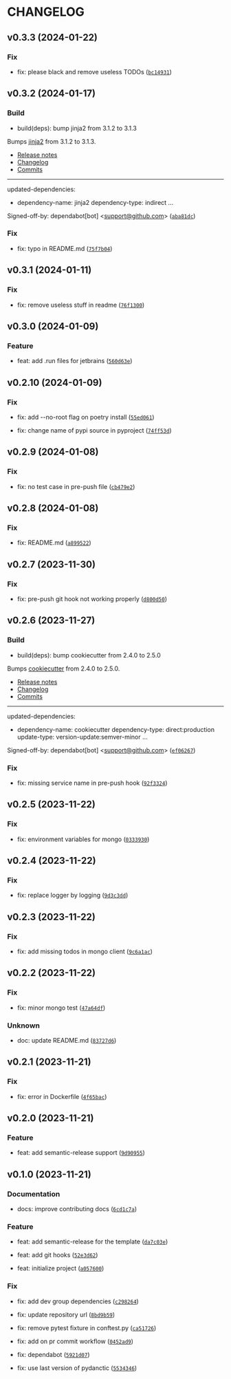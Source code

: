 # CHANGELOG



## v0.3.3 (2024-01-22)

### Fix

* fix: please black and remove useless TODOs ([`bc14931`](https://github.com/maxime-houe/personal_python_project_generator/commit/bc14931b5aafbe91cc82d2322158c6645b5b4f28))


## v0.3.2 (2024-01-17)

### Build

* build(deps): bump jinja2 from 3.1.2 to 3.1.3

Bumps [jinja2](https://github.com/pallets/jinja) from 3.1.2 to 3.1.3.
- [Release notes](https://github.com/pallets/jinja/releases)
- [Changelog](https://github.com/pallets/jinja/blob/main/CHANGES.rst)
- [Commits](https://github.com/pallets/jinja/compare/3.1.2...3.1.3)

---
updated-dependencies:
- dependency-name: jinja2
  dependency-type: indirect
...

Signed-off-by: dependabot[bot] &lt;support@github.com&gt; ([`aba81dc`](https://github.com/maxime-houe/personal_python_project_generator/commit/aba81dc859a6e1c817c447569182461edfcb4efc))

### Fix

* fix: typo in README.md ([`75f7b04`](https://github.com/maxime-houe/personal_python_project_generator/commit/75f7b04a29b130573024b09f948d70405ded5a60))


## v0.3.1 (2024-01-11)

### Fix

* fix: remove useless stuff in readme ([`76f1300`](https://github.com/maxime-houe/personal_python_project_generator/commit/76f13003c89419966509377a2b9e0a14066e2340))


## v0.3.0 (2024-01-09)

### Feature

* feat: add .run files for jetbrains ([`560d63e`](https://github.com/maxime-houe/personal_python_project_generator/commit/560d63e97c79b9a3f894dc7313b45820617f9bd6))


## v0.2.10 (2024-01-09)

### Fix

* fix: add --no-root flag on poetry install ([`55ed061`](https://github.com/maxime-houe/personal_python_project_generator/commit/55ed0612052db085bfb8b5146579a80638da20f0))

* fix: change name of pypi source in pyproject ([`74ff53d`](https://github.com/maxime-houe/personal_python_project_generator/commit/74ff53d907645bb9a1bb328add48e74157402f6e))


## v0.2.9 (2024-01-08)

### Fix

* fix: no test case in pre-push file ([`cb479e2`](https://github.com/maxime-houe/personal_python_project_generator/commit/cb479e2cb67b5da631752c7b830792fe7380f222))


## v0.2.8 (2024-01-08)

### Fix

* fix: README.md ([`a899522`](https://github.com/maxime-houe/personal_python_project_generator/commit/a89952233d2c6e6034ca2401eba56115f39e998f))


## v0.2.7 (2023-11-30)

### Fix

* fix: pre-push git hook not working properly ([`d800d50`](https://github.com/maxime-houe/personal_python_project_generator/commit/d800d5005b5d1398327d69a7f9f11beeea044913))


## v0.2.6 (2023-11-27)

### Build

* build(deps): bump cookiecutter from 2.4.0 to 2.5.0

Bumps [cookiecutter](https://github.com/cookiecutter/cookiecutter) from 2.4.0 to 2.5.0.
- [Release notes](https://github.com/cookiecutter/cookiecutter/releases)
- [Changelog](https://github.com/cookiecutter/cookiecutter/blob/main/HISTORY.md)
- [Commits](https://github.com/cookiecutter/cookiecutter/compare/2.4.0...2.5.0)

---
updated-dependencies:
- dependency-name: cookiecutter
  dependency-type: direct:production
  update-type: version-update:semver-minor
...

Signed-off-by: dependabot[bot] &lt;support@github.com&gt; ([`ef06267`](https://github.com/maxime-houe/personal_python_project_generator/commit/ef0626709e3666f3afd93dad1e324eab04228ff6))

### Fix

* fix: missing service name in pre-push hook ([`92f3324`](https://github.com/maxime-houe/personal_python_project_generator/commit/92f33241126d3df71e0d2943e74a1b2cdd214032))


## v0.2.5 (2023-11-22)

### Fix

* fix: environment variables for mongo ([`0333930`](https://github.com/maxime-houe/personal_python_project_generator/commit/0333930af510febd3a10a72d7f4b416087a5aa26))


## v0.2.4 (2023-11-22)

### Fix

* fix: replace logger by logging ([`9d3c3dd`](https://github.com/maxime-houe/personal_python_project_generator/commit/9d3c3ddc931eca03b1c38a9d95f65e506143827b))


## v0.2.3 (2023-11-22)

### Fix

* fix: add missing todos in mongo client ([`9c6a1ac`](https://github.com/maxime-houe/personal_python_project_generator/commit/9c6a1ace2ee6882c91c1ec000bf196574b36e005))


## v0.2.2 (2023-11-22)

### Fix

* fix: minor mongo test ([`47a64df`](https://github.com/maxime-houe/personal_python_project_generator/commit/47a64df4528f1a92ef10b2804c5c91bbecacc6d1))

### Unknown

* doc: update README.md ([`83727d6`](https://github.com/maxime-houe/personal_python_project_generator/commit/83727d689a7abd4003a0948bc6533b739078537f))


## v0.2.1 (2023-11-21)

### Fix

* fix: error in Dockerfile ([`4f65bac`](https://github.com/maxime-houe/personal_python_project_generator/commit/4f65bac52258129a6182e80efbc9d4af01cded7a))


## v0.2.0 (2023-11-21)

### Feature

* feat: add semantic-release support ([`9d90955`](https://github.com/maxime-houe/personal_python_project_generator/commit/9d909558e6da20b32a2a483dd1b21e9be44669d5))


## v0.1.0 (2023-11-21)

### Documentation

* docs: improve contributing docs ([`6cd1c7a`](https://github.com/maxime-houe/personal_python_project_generator/commit/6cd1c7a25659fcfd445fb5dbc6fbc8d0d4a58cb3))

### Feature

* feat: add semantic-release for the template ([`da7c03e`](https://github.com/maxime-houe/personal_python_project_generator/commit/da7c03e96ebed0cd1f9031822e0f9d3dd6d49448))

* feat: add git hooks ([`52e3d62`](https://github.com/maxime-houe/personal_python_project_generator/commit/52e3d6256248a4a943c78dec18c68eacb5cbae77))

* feat: initialize project ([`a057600`](https://github.com/maxime-houe/personal_python_project_generator/commit/a057600b74e8174f1c0a33b86bd2881f0953f076))

### Fix

* fix: add dev group dependencies ([`c298264`](https://github.com/maxime-houe/personal_python_project_generator/commit/c2982641573f2c841b8b82747d27068b1af0ae9f))

* fix: update repository url ([`8bd9b59`](https://github.com/maxime-houe/personal_python_project_generator/commit/8bd9b597da316ec9a32687b39a1814f8a3d0ce9c))

* fix: remove pytest fixture in conftest.py ([`ca51726`](https://github.com/maxime-houe/personal_python_project_generator/commit/ca51726ba424da7e5e76b82520334cb0ef2789c7))

* fix: add on pr commit workflow ([`0452ad9`](https://github.com/maxime-houe/personal_python_project_generator/commit/0452ad9f9746ec6cf093da2e7dff9b06194f25b8))

* fix: dependabot ([`5921d07`](https://github.com/maxime-houe/personal_python_project_generator/commit/5921d07a9192720d1f530ca81308a096801b28cb))

* fix: use last version of pydanctic ([`5534346`](https://github.com/maxime-houe/personal_python_project_generator/commit/55343461fd6b94a955d1f648687237eb501fb73e))
